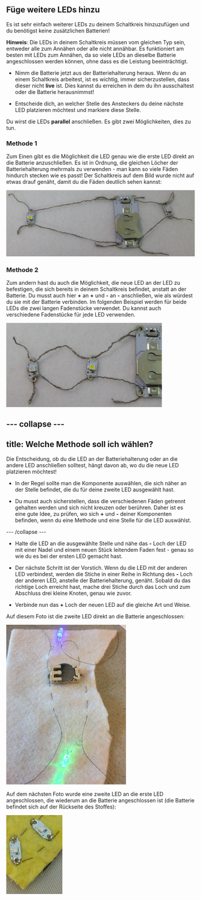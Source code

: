 ## Füge weitere LEDs hinzu

Es ist sehr einfach weiterer LEDs zu deinem Schaltkreis hinzuzufügen und du benötigst keine zusätzlichen Batterien!

**Hinweis**: Die LEDs in deinem Schaltkreis müssen vom gleichen Typ sein, entweder alle zum Annähen oder alle nicht annähbar. Es funktioniert am besten mit LEDs zum Annähen, da so viele LEDs an dieselbe Batterie angeschlossen werden können, ohne dass es die Leistung beeinträchtigt.

+ Nimm die Batterie jetzt aus der Batteriehalterung heraus. Wenn du an einem Schaltkreis arbeitest, ist es wichtig, immer sicherzustellen, dass dieser nicht **live** ist. Dies kannst du erreichen in dem du ihn ausschaltest oder die Batterie herausnimmst!

+ Entscheide dich, an welcher Stelle des Ansteckers du deine nächste LED platzieren möchtest und markiere diese Stelle.

Du wirst die LEDs **parallel** anschließen. Es gibt zwei Möglichkeiten, dies zu tun.

### Methode 1

Zum Einen gibt es die Möglichkeit die LED genau wie die erste LED direkt an die Batterie anzuschließen. Es ist in Ordnung, die gleichen Löcher der Batteriehalterung mehrmals zu verwenden - man kann so viele Fäden hindurch stecken wie es passt! Der Schaltkreis auf dem Bild wurde nicht auf etwas drauf genäht, damit du die Fäden deutlich sehen kannst:

![](images/more_leds_separate.png)

### Methode 2

Zum andern hast du auch die Möglichkeit, die neue LED an der LED zu befestigen, die sich bereits in deinem Schaltkreis befindet, anstatt an der Batterie. Du musst auch hier **+** an **+** und **-** an **-** anschließen, wie als würdest du sie mit der Batterie verbinden. Im folgenden Beispiel werden für beide LEDs die zwei langen Fadenstücke verwendet. Du kannst auch verschiedene Fadenstücke für jede LED verwenden.

![](images/more_leds_extended.png)

--- collapse ---
---
title: Welche Methode soll ich wählen?
---

Die Entscheidung, ob du die LED an der Batteriehalterung oder an die andere LED anschließen solltest, hängt davon ab, wo du die neue LED platzieren möchtest!

+ In der Regel sollte man die Komponente auswählen, die sich näher an der Stelle befindet, die du für deine zweite LED ausgewählt hast.

+ Du musst auch sicherstellen, dass die verschiedenen Fäden getrennt gehalten werden und sich nicht kreuzen oder berühren. Daher ist es eine gute Idee, zu prüfen, wo sich **+** und **-** deiner Komponenten befinden, wenn du eine Methode und eine Stelle für die LED auswählst.

--- /collapse ---

+ Halte die LED an die ausgewählte Stelle und nähe das **-** Loch der LED mit einer Nadel und einem neuen Stück leitendem Faden fest - genau so wie du es bei der ersten LED gemacht hast.

+ Der nächste Schritt ist der Vorstich. Wenn du die LED mit der anderen LED verbindest, werden die Stiche in einer Reihe in Richtung des **-** Loch der anderen LED, anstelle der Batteriehalterung, genäht. Sobald du das richtige Loch erreicht hast, mache drei Stiche durch das Loch und zum Abschluss drei kleine Knoten, genau wie zuvor.

+ Verbinde nun das **+** Loch der neuen LED auf die gleiche Art und Weise.

Auf diesem Foto ist die zweite LED direkt an die Batterie angeschlossen:

![](images/second_led.JPG)

Auf dem nächsten Foto wurde eine zweite LED an die erste LED angeschlossen, die wiederum an die Batterie angeschlossen ist (die Batterie befindet sich auf der Rückseite des Stoffes):

![](images/second_led2.png)
